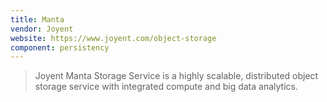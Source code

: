 ```yaml
---
title: Manta
vendor: Joyent
website: https://www.joyent.com/object-storage
component: persistency
---
```

> Joyent Manta Storage Service is a highly scalable, distributed object storage service with integrated compute and big data analytics.
